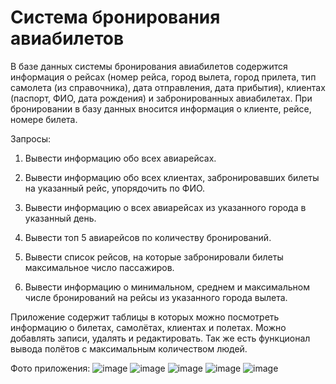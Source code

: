 # Система бронирования авиабилетов

В базе данных системы бронирования авиабилетов содержится информация о
рейсах (номер рейса, город вылета, город прилета, тип самолета (из справочника),
дата отправления, дата прибытия), клиентах (паспорт, ФИО, дата рождения) и
забронированных авиабилетах. При бронировании в базу данных вносится
информация о клиенте, рейсе, номере билета.

Запросы:

1) Вывести информацию обо всех авиарейсах.

2) Вывести информацию обо всех клиентах, забронировавших билеты на 
указанный рейс, упорядочить по ФИО.

3) Вывести информацию о всех авиарейсах из указанного города в указанный 
день.

4) Вывести топ 5 авиарейсов по количеству бронирований.

5) Вывести список рейсов, на которые забронировали билеты максимальное 
число пассажиров.

6) Вывести информацию о минимальном, среднем и максимальном числе 
бронирований на рейсы из указанного города вылета.

Приложение содержит таблицы в которых можно посмотреть информацию о билетах, самолётах, клиентах и полетах. Можно добавлять записи, удалять и редактировать. Так же есть функционал вывода полётов с максимальным количеством людей.

Фото приложения:
![image](https://github.com/DimNice/dotnet-2023/assets/93138173/711a7740-3760-431d-8840-e094a600474e)
![image](https://github.com/DimNice/dotnet-2023/assets/93138173/7fff06d5-f72f-42d4-bf94-060e26ac524e)
![image](https://github.com/DimNice/dotnet-2023/assets/93138173/dfd19aa3-53c5-4eac-a390-ef5bc9907a28)
![image](https://github.com/DimNice/dotnet-2023/assets/93138173/bad20378-b892-4a2c-b439-ce54f43cbb6f)
![image](https://github.com/DimNice/dotnet-2023/assets/93138173/5b88dbcd-2437-4c6f-b1d9-5ed25f4edd10)
